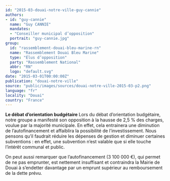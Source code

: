 ```yaml
---
id: "2015-03-douai-notre-ville-guy-cannie"
authors:
- id: "guy-cannie"
  name: "Guy CANNIE"
  mandates: 
  - "Conseiller municipal d’opposition"
  portrait: "guy-cannie.jpg"
group:
  id: "rassemblement-douai-bleu-marine-rn"
  name: "Rassemblement Douai Bleu Marine"
  type: "Élus d’opposition"
  party: "Rassemblement National"
  abbr: "RN"
  logo: "default.svg"
date: "2015-03-01T00:00:00Z"
publication: "douai-notre-ville"
source: "public/images/sources/douai-notre-ville-2015-03-p2.png"
language: "fr"
locality: "Douai"
country: "France"
---
```


**Le débat d’orientation budgétaire**
Lors du débat d’orientation budgétaire, notre groupe a manifesté son opposition à la hausse de 2,5 % des charges, voulue par la majorité municipale.
En effet, cela entrainera  une diminution de l’autofinancement  et affaiblira la possibilité de l’investissement. Nous pensons qu’il faudrait réduire les dépenses de gestion et diminuer certaines subventions : en effet, une subvention n’est valable que si elle touche l’intérêt communal et public.

On peut aussi remarquer que l’autofinancement (3 100 000 €), qui permet de ne pas emprunter, est nettement insuffisant et contraindra la Mairie de Douai à s’endetter davantage par un emprunt supérieur au remboursement de la dette prévu.
